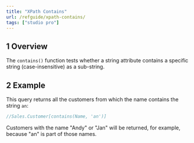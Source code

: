 ```yaml
---
title: "XPath Contains"
url: /refguide/xpath-contains/
tags: ["studio pro"]
---
```


## 1 Overview

The `contains()` function tests whether a string attribute contains a specific string (case-insensitive) as a sub-string.

## 2 Example

This query returns all the customers from which the name contains the string `an`:

```java
//Sales.Customer[contains(Name, 'an')]
```

Customers with the name "Andy" or "Jan" will be returned, for example, because "an" is part of those names.